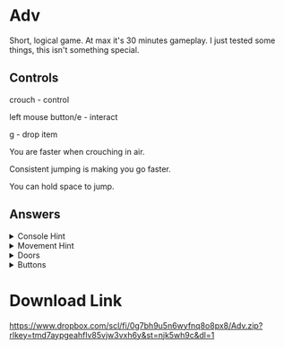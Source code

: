 # Adv
Short, logical game. At max it's 30 minutes gameplay. I just tested some things, this isn't something special.

## Controls
crouch - control

left mouse button/e - interact

g - drop item

You are faster when crouching in air.

Consistent jumping is making you go faster.

You can hold space to jump.

## Answers
<details>
  <summary>Console Hint</summary>

  ```
  134
  ```
</details>
<details>
  <summary>Movement Hint</summary>

  ```
  You can get speed from jumping in place,
  when you put all key up, you lost your speed.
  ```
</details>
<details>
  <summary>Doors</summary>

  ```
  Use "S" Key
  ```
</details>
<details>
  <summary>Buttons</summary>

  ```
  What other cubes you can use?
  What other items?
  ```
</details>

# Download Link
https://www.dropbox.com/scl/fi/0g7bh9u5n6wyfnq8o8px8/Adv.zip?rlkey=tmd7aypgeahflv85vjw3vxh6y&st=njk5wh9c&dl=1
